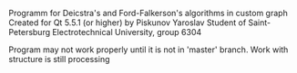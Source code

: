 Programm for Deicstra's and Ford-Falkerson's algorithms in custom graph
Created for Qt 5.5.1 (or higher) by Piskunov Yaroslav
Student of Saint-Petersburg Electrotechnical University, group 6304

Program may not work properly until it is not in 'master' branch.
Work with structure is still processing